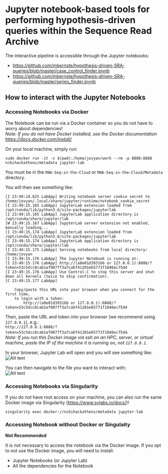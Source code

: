 # Jupyter notebook-based tools for performing hypothesis-driven queries within the Sequence Read Archive

The interactive pipeline is accessible through the Jupyter notebooks:
- https://github.com/mbernste/hypothesis-driven-SRA-queries/blob/master/case_control_finder.ipynb
- https://github.com/mbernste/hypothesis-driven-SRA-queries/blob/master/series_finder.ipynb

## How to interact with the Jupyter Notebooks

### Accessing Notebooks via Docker
The Notebook can be run via a Docker container so you do not have to worry about dependencies!  
*Note: If you do not have Docker installed, see the Docker documentation 
https://docs.docker.com/install/*  

On your local machine, simply run:
```
sudo docker run -it -v $(pwd):/home/jovyan/work --rm -p 8888:8888 ncbihackathons/metadata jupyter-lab
```
You must be in the `RNA-Seq-in-the-Cloud` or `RNA-Seq-in-the-Cloud/Metadata` directory.

You will then see something like:
```
[I 23:49:14.625 LabApp] Writing notebook server cookie secret to /home/jovyan/.local/share/jupyter/runtime/notebook_cookie_secret
[I 23:49:15.165 LabApp] JupyterLab extension loaded from /opt/conda/lib/python3.6/site-packages/jupyterlab
[I 23:49:15.165 LabApp] JupyterLab application directory is /opt/conda/share/jupyter/lab
[W 23:49:15.167 LabApp] JupyterLab server extension not enabled, manually loading...
[I 23:49:15.174 LabApp] JupyterLab extension loaded from /opt/conda/lib/python3.6/site-packages/jupyterlab
[I 23:49:15.174 LabApp] JupyterLab application directory is /opt/conda/share/jupyter/lab
[I 23:49:15.175 LabApp] Serving notebooks from local directory: /home/jovyan
[I 23:49:15.176 LabApp] The Jupyter Notebook is running at:
[I 23:49:15.176 LabApp] http://(a8e01d3931bb or 127.0.0.1):8888/?token=53c5dcc8cab1af007ff3a7cabf41201e65771f1846ec75d4
[I 23:49:15.176 LabApp] Use Control-C to stop this server and shut down all kernels (twice to skip confirmation).
[C 23:49:15.177 LabApp]

    Copy/paste this URL into your browser when you connect for the first time,
    to login with a token:
        http://(a8e01d3931bb or 127.0.0.1):8888/?token=53c5dcc8cab1af007ff3a7cabf41201e65771f1846ec75d4
```
Then, paste the URL and token into your browser (we recommend using `127.0.0.1`), e.g.:  
`http://127.0.0.1:8888/?token=53c5dcc8cab1af007ff3a7cabf41201e65771f1846ec75d4`.  
*Note: If you run this Docker image via ssh on an HPC, server, or virtual machine, paste the IP of the machine it is running on, not `127.0.0.1`.*

In your browser, Jupyter Lab will open and you will see something like:  
![Alt text](https://github.com/mbernste/hypothesis-driven-SRA-queries/blob/master/screenshot_case_control.png?raw=true "Title")

You can then navigate to the file you want to interact with:  
![Alt text](https://github.com/mbernste/hypothesis-driven-SRA-queries/blob/master/screenshot_series.png?raw=true "Title")

### Accessing Notebooks via Singularity
If you do not have root access on your machine, you can also run the same Docker image via Singularity (https://www.sylabs.io/docs/)!
```
singularity exec docker://ncbihackathons/metadata jupyter-lab
```

### Accessing Notebook without Docker or Singulaity
__Not Recommended__

It is not necessary to access the notebook via the Docker image.
If you opt to not use the Docker image, you will need to install:
- Jupyter Notebooks (or Jupyter Lab)
- All the dependencies for the Notebook

